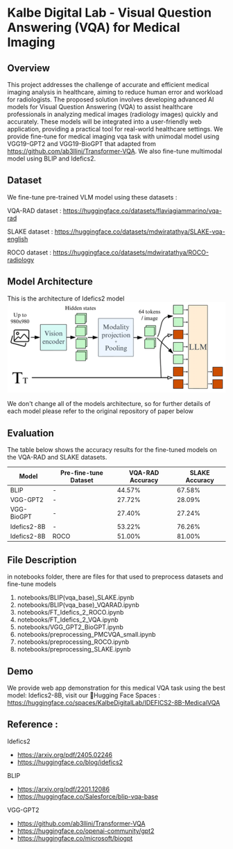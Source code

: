 # Kalbe Digital Lab - Visual Question Answering (VQA) for Medical Imaging

## Overview
This project addresses the challenge of accurate and efficient medical imaging analysis in healthcare, aiming to reduce human error and workload for radiologists. The proposed solution involves developing advanced AI models for Visual Question Answering (VQA) to assist healthcare professionals in analyzing medical images (radiology images) quickly and accurately. These models will be integrated into a user-friendly web application, providing a practical tool for real-world healthcare settings.  We provide fine-tune for medical imaging vqa task with unimodal model using VGG19-GPT2 and VGG19-BioGPT that adapted from https://github.com/ab3llini/Transformer-VQA. We also fine-tune multimodal model using BLIP and Idefics2.


## Dataset
We fine-tune pre-trained VLM model using these datasets :

VQA-RAD dataset : https://huggingface.co/datasets/flaviagiammarino/vqa-rad

SLAKE dataset : https://huggingface.co/datasets/mdwiratathya/SLAKE-vqa-english

ROCO dataset : https://huggingface.co/datasets/mdwiratathya/ROCO-radiology

## Model Architecture
This is the architecture of Idefics2 model
![Model Architecture](img/idefics2_architecture.png)

We don't change all of the models architecture, so for further details of each model please refer to the original repository of paper below


## Evaluation
The table below shows the accuracy results for the fine-tuned models on the VQA-RAD and SLAKE datasets.

| Model        | Pre-fine-tune Dataset | VQA-RAD Accuracy | SLAKE Accuracy |
|--------------|-----------------------|------------------|----------------|
| BLIP         | -                     | 44.57%           | 67.58%         |
| VGG-GPT2     | -                     | 27.72%           | 28.09%         |
| VGG-BioGPT   | -                     | 27.40%           | 27.24%         |
| Idefics2-8B  | -                     | 53.22%           | 76.26%         |
| Idefics2-8B  | ROCO                  | 51.00%           | 81.00%         |


## File Description
in notebooks folder, there are files for that used to preprocess datasets and fine-tune models
1. notebooks/BLIP(vqa_base)_SLAKE.ipynb
2. notebooks/BLIP(vqa_base)_VQARAD.ipynb
3. notebooks/FT_Idefics_2_ROCO.ipynb
4. notebooks/FT_Idefics_2_VQA.ipynb
5. notebooks/VGG_GPT2_BioGPT.ipynb
6. notebooks/preprocessing_PMCVQA_small.ipynb
7. notebooks/preprocessing_ROCO.ipynb
8. notebooks/preprocessing_SLAKE.ipynb


## Demo
We provide web app demonstration for this medical VQA task using the best model: Idefics2-8B, visit our 🤗Hugging Face Spaces : https://huggingface.co/spaces/KalbeDigitalLab/IDEFICS2-8B-MedicalVQA

## Reference :
Idefics2
- https://arxiv.org/pdf/2405.02246
- https://huggingface.co/blog/idefics2

BLIP
- https://arxiv.org/pdf/2201.12086
- https://huggingface.co/Salesforce/blip-vqa-base

VGG-GPT2
- https://github.com/ab3llini/Transformer-VQA
- https://huggingface.co/openai-community/gpt2
- https://huggingface.co/microsoft/biogpt
